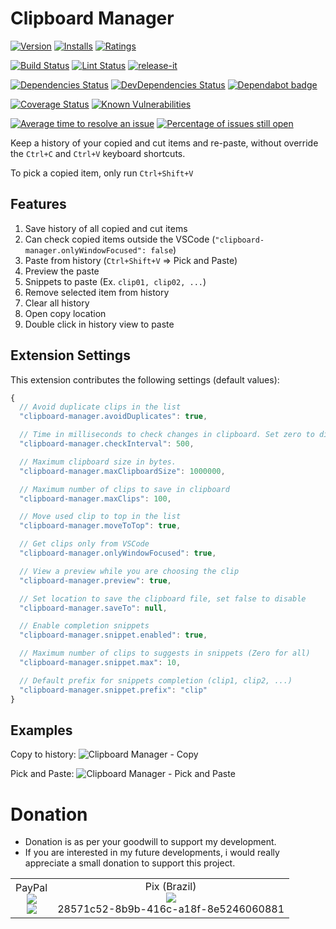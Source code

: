 # Clipboard Manager

[![Version](https://vsmarketplacebadge.apphb.com/version-short/EdgardMessias.clipboard-manager.svg)](https://marketplace.visualstudio.com/items?itemName=EdgardMessias.clipboard-manager)
[![Installs](https://vsmarketplacebadge.apphb.com/installs-short/EdgardMessias.clipboard-manager.svg)](https://marketplace.visualstudio.com/items?itemName=EdgardMessias.clipboard-manager)
[![Ratings](https://vsmarketplacebadge.apphb.com/rating-short/EdgardMessias.clipboard-manager.svg)](https://marketplace.visualstudio.com/items?itemName=EdgardMessias.clipboard-manager)

[![Build Status](https://img.shields.io/github/workflow/status/edgardmessias/vscode.clipboard-manager/test.svg)](https://github.com/edgardmessias/vscode.clipboard-manager/actions)
[![Lint Status](https://img.shields.io/github/workflow/status/edgardmessias/vscode.clipboard-manager/lint.svg?label=lint)](https://github.com/edgardmessias/vscode.clipboard-manager/actions)
[![release-it](https://img.shields.io/badge/%F0%9F%93%A6%F0%9F%9A%80-release--it-e10079.svg)](https://github.com/release-it/release-it)

[![Dependencies Status](https://david-dm.org/edgardmessias/vscode.clipboard-manager/status.svg)](https://david-dm.org/edgardmessias/vscode.clipboard-manager)
[![DevDependencies Status](https://david-dm.org/edgardmessias/vscode.clipboard-manager/dev-status.svg)](https://david-dm.org/edgardmessias/vscode.clipboard-manager?type=dev)
[![Dependabot badge](https://badgen.net/dependabot/edgardmessias/vscode.clipboard-manager/?icon=dependabot)](https://dependabot.com/)

[![Coverage Status](https://codecov.io/gh/edgardmessias/vscode.clipboard-manager/branch/master/graph/badge.svg)](https://codecov.io/gh/edgardmessias/vscode.clipboard-manager)
[![Known Vulnerabilities](https://snyk.io/test/github/edgardmessias/vscode.clipboard-manager/badge.svg)](https://snyk.io/test/github/edgardmessias/vscode.clipboard-manager)

[![Average time to resolve an issue](https://isitmaintained.com/badge/resolution/edgardmessias/vscode.clipboard-manager.svg)](https://isitmaintained.com/project/edgardmessias/vscode.clipboard-manager "Average time to resolve an issue")
[![Percentage of issues still open](https://isitmaintained.com/badge/open/edgardmessias/vscode.clipboard-manager.svg)](https://isitmaintained.com/project/edgardmessias/vscode.clipboard-manager "Percentage of issues still open")

Keep a history of your copied and cut items and re-paste, without override the `Ctrl+C` and `Ctrl+V` keyboard shortcuts.

To pick a copied item, only run `Ctrl+Shift+V`

## Features

1. Save history of all copied and cut items
1. Can check copied items outside the VSCode (`"clipboard-manager.onlyWindowFocused": false`)
1. Paste from history (`Ctrl+Shift+V` => Pick and Paste)
1. Preview the paste
1. Snippets to paste (Ex. `clip01, clip02, ...`)
1. Remove selected item from history
1. Clear all history
1. Open copy location
1. Double click in history view to paste

## Extension Settings

This extension contributes the following settings (default values):

<!--begin-settings-->
```js
{
  // Avoid duplicate clips in the list
  "clipboard-manager.avoidDuplicates": true,

  // Time in milliseconds to check changes in clipboard. Set zero to disable.
  "clipboard-manager.checkInterval": 500,

  // Maximum clipboard size in bytes.
  "clipboard-manager.maxClipboardSize": 1000000,

  // Maximum number of clips to save in clipboard
  "clipboard-manager.maxClips": 100,

  // Move used clip to top in the list
  "clipboard-manager.moveToTop": true,

  // Get clips only from VSCode
  "clipboard-manager.onlyWindowFocused": true,

  // View a preview while you are choosing the clip
  "clipboard-manager.preview": true,

  // Set location to save the clipboard file, set false to disable
  "clipboard-manager.saveTo": null,

  // Enable completion snippets
  "clipboard-manager.snippet.enabled": true,

  // Maximum number of clips to suggests in snippets (Zero for all)
  "clipboard-manager.snippet.max": 10,

  // Default prefix for snippets completion (clip1, clip2, ...)
  "clipboard-manager.snippet.prefix": "clip"
}
```
<!--end-settings-->

## Examples

Copy to history:
![Clipboard Manager - Copy](https://github.com/edgardmessias/vscode.clipboard-manager/raw/HEAD/screenshots/copy.gif)

Pick and Paste:
![Clipboard Manager - Pick and Paste](https://github.com/edgardmessias/vscode.clipboard-manager/raw/HEAD/screenshots/pick-and-paste.gif)

# Donation
* Donation is as per your goodwill to support my development.
* If you are interested in my future developments, i would really appreciate a small donation to support this project.
<table border="0">
 <tr>
    <td align="center">
    PayPal <br>
       <img src="https://chart.googleapis.com/chart?chs=250x250&cht=qr&chl=https://www.paypal.com/donate?hosted_button_id=5KHYY5ZDTNDSY"> <br>
       <a href="https://www.paypal.com/donate?hosted_button_id=5KHYY5ZDTNDSY">
          <img src="https://www.paypalobjects.com/en_US/i/btn/btn_donateCC_LG.gif">
       </a>
    </td>
    <td align="center">
       Pix (Brazil) <br>
       <img src="https://chart.googleapis.com/chart?chs=250x250&cht=qr&chl=00020126680014BR.GOV.BCB.PIX013628571c52-8b9b-416c-a18f-8e52460608810206Doa%C3%A7%C3%A3o5204000053039865802BR5923Edgard%20Lorraine%20Messias6009SAO%20PAULO61080540900062160512NU50UnEaVM0H63042A45"> <br>
       28571c52-8b9b-416c-a18f-8e5246060881
    </td>
 </tr>
</table>
